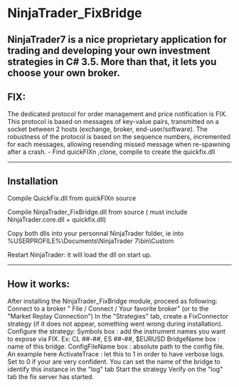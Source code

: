 NinjaTrader_FixBridge
=====================
NinjaTrader7 is a nice proprietary application for trading and developing your own investment strategies in C# 3.5. More than that, it lets you choose your own broker.
---------------
FIX:
---------------
The dedicated protocol for order management and price notification is FIX. This protocol is based on messages of key-value pairs, transmitted on a socket between 2 hosts (exchange, broker, end-user/software). The robustness of the protocol is based on the sequence numbers, incremented for each messages, allowing resending missed message when re-spawning after a crash. - Find quickFIXn ,clone, compile to create the quickfix.dll

--------------
Installation
--------------
Compile QuickFix.dll from quickFIXn source

Compile NinjaTrader_FixBridge.dll from source ( must include NinjaTrader.core.dll + quickfix.dll) 

Copy both dlls into your personnal NinjaTrader folder, ie into %USERPROFILE%\Documents\NinjaTrader 7\bin\Custom

Restart NinjaTrader: it will load the dll on start up.

---------------
How it works:
---------------
After installing the NinjaTrader_FixBridge module, proceed as following:
Connect to a broker " File / Connect / Your favorite broker" (or to the "Market Replay Connection")
In the "Strategies" tab, create a FixConnector strategy (if it does not appear, something went wrong during installation).
Configure the strategy:
Symbols box : add the instrument names you want to expose via FIX. Ex: CL ##-##, ES ##-##, $EURUSD
BridgeName box : name of this bridge.
ConfigFileName box : absolute path to the config file. An example here
ActivateTrace : let this to 1 in order to have verbose logs. Set to 0 if your are very confident.
You can set the name of the bridge to identify this instance in the "log" tab
Start the strategy
Verify on the "log" tab the fix server has started.
